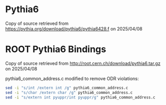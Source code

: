 # Pythia6

Copy of source retrieved from https://pythia.org/download/pythia6/pythia6428.f on 2025/04/08

# ROOT Pythia6 Bindings

Copy of source retrieved from http://root.cern.ch/download/pythia6.tar.gz on 2025/04/08

pythia6_common_address.c modified to remove ODR violations:

```bash
sed -i "s/int /extern int /g" pythia6_common_address.c
sed -i "s/char /extern char /g" pythia6_common_address.c
sed -i "s/extern int pyuppr/int pyuppr/g" pythia6_common_address.c
```